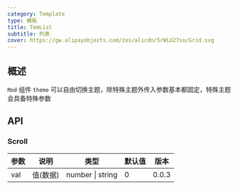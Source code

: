 ```yaml
---
category: Template
type: 模板
title: TemList
subtitle: 列表
cover: https://gw.alipayobjects.com/zos/alicdn/5rWLU27so/Grid.svg
---
```


## 概述

`Mod` 组件 `theme` 可以自由切换主题，除特殊主题外传入参数基本都固定，特殊主题会具备特殊参数

## API

### Scroll

| 参数 | 说明     | 类型             | 默认值 | 版本  |
| ---- | -------- | ---------------- | ------ | ----- |
| val  | 值(数据) | number \| string | 0      | 0.0.3 |
